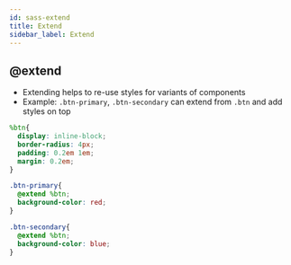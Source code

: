 ```yaml
---
id: sass-extend
title: Extend
sidebar_label: Extend
---
```


## @extend

- Extending helps to re-use styles for variants of components
- Example: `.btn-primary`, `.btn-secondary` can extend from `.btn` and add styles on top

```scss
%btn{
  display: inline-block;
  border-radius: 4px;
  padding: 0.2em 1em;
  margin: 0.2em;
}

.btn-primary{
  @extend %btn;
  background-color: red;
}

.btn-secondary{
  @extend %btn;
  background-color: blue;
}
```
